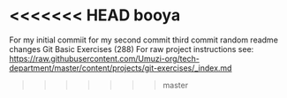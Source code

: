 <<<<<<< HEAD
booya
=======
For my initial commiit
for my second commit
third commit
random readme changes
Git Basic Exercises (288)
For raw project instructions see: https://raw.githubusercontent.com/Umuzi-org/tech-department/master/content/projects/git-exercises/_index.md
>>>>>>> master
